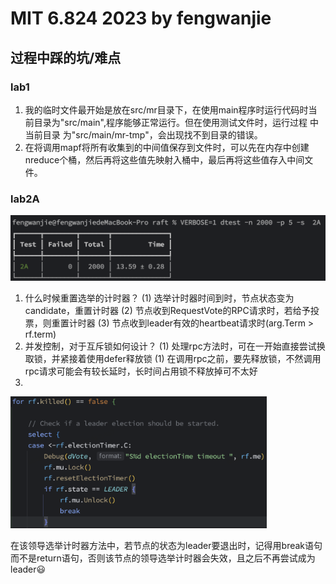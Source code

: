 # MIT 6.824 2023 by fengwanjie
## 过程中踩的坑/难点
### lab1 
1. 我的临时文件最开始是放在src/mr目录下，在使用main程序时运行代码时当前目录为"src/main",程序能够正常运行。但在使用测试文件时，运行过程
中当前目录 为"src/main/mr-tmp"，会出现找不到目录的错误。
2. 在将调用mapf将所有收集到的中间值保存到文件时，可以先在内存中创建nreduce个桶，然后再将这些值先映射入桶中，最后再将这些值存入中间文件。

### lab2A

<img src="https://github.com/fravenx/oss/blob/master/img/%E6%88%AA%E5%B1%8F2023-09-07%2018.24.32.png" alt="截屏2023-09-07 18.24.32" style="zoom:50%;" />

1. 什么时候重置选举的计时器？
   (1) 选举计时器时间到时，节点状态变为candidate，重置计时器
   (2) 节点收到RequestVote的RPC请求时，若给予投票，则重置计时器
   (3) 节点收到leader有效的heartbeat请求时(arg.Term > rf.term)
2. 并发控制，对于互斥锁如何设计？
   (1) 处理rpc方法时，可在一开始直接尝试换取锁，并紧接着使用defer释放锁
   (1) 在调用rpc之前，要先释放锁，不然调用rpc请求可能会有较长延时，长时间占用锁不释放掉可不太好
3. 

<img src="https://github.com/fravenx/oss/blob/master/img/%E6%88%AA%E5%B1%8F2023-09-07%2018.34.58.png" alt="截屏2023-09-07 18.34.58" style="zoom:40%;" />

在该领导选举计时器方法中，若节点的状态为leader要退出时，记得用break语句而不是return语句，否则该节点的领导选举计时器会失效，且之后不再尝试成为leader😃
